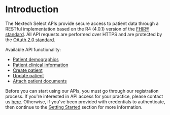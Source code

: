# Introduction

The Nextech Select APIs provide secure access to patient data through a RESTful implementation based on the R4 (4.0.1) version of the [FHIR® standard](https://www.hl7.org/fhir/index.html). All API requests are performed over HTTPS and are protected by the [OAuth 2.0 standard](https://oauth.net/2/).

Available API functionality:  

* [Patient demographics](#patient-2)  
* [Patient clinical information](#allergy-intolerance)  
* [Create patient](#patient-2)  
* [Update patient](#patient-2)  
* [Attach patient documents](#document-reference)

Before you can start using our APIs, you must go through our registration process.  If you're interested in API access for your practice, please contact us [here](http://landing.nextech.com/developers-portal-registration-form).  Otherwise, if you've been provided with credentials to authenticate, then continue to the [Getting Started](#getting-started) section for more information.